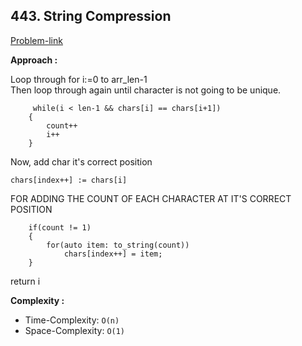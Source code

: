 ## 443. String Compression

[Problem-link](https://leetcode.com/problems/string-compression/)

**Approach :**<br>

Loop through for i:=0 to arr_len-1<br>
Then loop through again until character is not going to be unique.<br>

```
     while(i < len-1 && chars[i] == chars[i+1])
    {
        count++
        i++
    }
```

Now, add char it's correct position

```
chars[index++] := chars[i]
```

FOR ADDING THE COUNT OF EACH CHARACTER AT IT'S CORRECT POSITION

```
    if(count != 1)
    {
        for(auto item: to_string(count))
            chars[index++] = item;
    }
```

return i

**Complexity :**<br>

- Time-Complexity: `O(n)`
- Space-Complexity: `O(1)`
